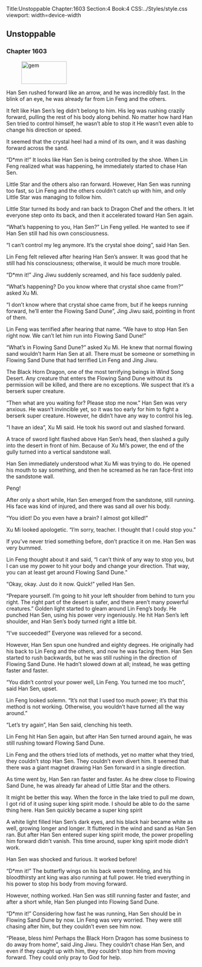 Title:Unstoppable 
Chapter:1603 
Section:4 
Book:4 
CSS:../Styles/style.css 
viewport: width=device-width
  
## Unstoppable
### Chapter 1603
  
<figure>
	<img src="../Images/gem.gif" alt="gem" id="gem" width="120" height="60" />
</figure>
  

  
Han Sen rushed forward like an arrow, and he was incredibly fast. In the blink of an eye, he was already far from Lin Feng and the others.

It felt like Han Sen’s leg didn’t belong to him. His leg was rushing crazily forward, pulling the rest of his body along behind. No matter how hard Han Sen tried to control himself, he wasn’t able to stop it He wasn’t even able to change his direction or speed.

It seemed that the crystal heel had a mind of its own, and it was dashing forward across the sand.

“D*mn it!” It looks like Han Sen is being controlled by the shoe. When Lin Feng realized what was happening, he immediately started to chase Han Sen.

Little Star and the others also ran forward. However, Han Sen was running too fast, so Lin Feng and the others couldn’t catch up with him, and only Little Star was managing to follow him.

Little Star turned its body and ran back to Dragon Chef and the others. It let everyone step onto its back, and then it accelerated toward Han Sen again.

“What’s happening to you, Han Sen?” Lin Feng yelled. He wanted to see if Han Sen still had his own consciousness.

“I can’t control my leg anymore. It’s the crystal shoe doing”, said Han Sen.

Lin Feng felt relieved after hearing Han Sen’s answer. It was good that he still had his consciousness; otherwise, it would be much more trouble.

“D*mn it!” Jing Jiwu suddenly screamed, and his face suddenly paled.

“What’s happening? Do you know where that crystal shoe came from?” asked Xu Mi.

“I don’t know where that crystal shoe came from, but if he keeps running forward, he’ll enter the Flowing Sand Dune”, Jing Jiwu said, pointing in front of them.

Lin Feng was terrified after hearing that name. “We have to stop Han Sen right now. We can’t let him run into Flowing Sand Dune!”

“What’s in Flowing Sand Dune?” asked Xu Mi. He knew that normal flowing sand wouldn’t harm Han Sen at all. There must be someone or something in Flowing Sand Dune that had terrified Lin Feng and Jing Jiwu.

The Black Horn Dragon, one of the most terrifying beings in Wind Song Desert. Any creature that enters the Flowing Sand Dune without its permission will be killed, and there are no exceptions. We suspect that it’s a berserk super creature.

“Then what are you waiting for? Please stop me now.” Han Sen was very anxious. He wasn’t invincible yet, so it was too early for him to fight a berserk super creature. However, he didn’t have any way to control his leg.

“I have an idea”, Xu Mi said. He took his sword out and slashed forward.

A trace of sword light flashed above Han Sen’s head, then slashed a gully into the desert in front of him. Because of Xu Mi’s power, the end of the gully turned into a vertical sandstone wall.

Han Sen immediately understood what Xu Mi was trying to do. He opened his mouth to say something, and then he screamed as he ran face-first into the sandstone wall.

Peng!

After only a short while, Han Sen emerged from the sandstone, still running. His face was kind of injured, and there was sand all over his body.

“You idiot! Do you even have a brain? I almost got killed!”

Xu Mi looked apologetic. “I’m sorry, teacher. I thought that I could stop you.”

If you’ve never tried something before, don’t practice it on me. Han Sen was very bummed.

Lin Feng thought about it and said, “I can’t think of any way to stop you, but I can use my power to hit your body and change your direction. That way, you can at least get around Flowing Sand Dune.”

“Okay, okay. Just do it now. Quick!” yelled Han Sen.

“Prepare yourself. I’m going to hit your left shoulder from behind to turn you right. The right part of the desert is safer, and there aren’t many powerful creatures.” Golden light started to gleam around Lin Feng’s body. He punched Han Sen, using his power very ingeniously. He hit Han Sen’s left shoulder, and Han Sen’s body turned right a little bit.

“I’ve succeeded!” Everyone was relieved for a second.

However, Han Sen spun one hundred and eighty degrees. He originally had his back to Lin Feng and the others, and now he was facing them. Han Sen started to rush backwards, but he was still rushing in the direction of Flowing Sand Dune. He hadn’t slowed down at all; instead, he was getting faster and faster.

“You didn’t control your power well, Lin Feng. You turned me too much”, said Han Sen, upset.

Lin Feng looked solemn. “It’s not that I used too much power; it’s that this method is not working. Otherwise, you wouldn’t have turned all the way around.”

“Let’s try again”, Han Sen said, clenching his teeth.

Lin Feng hit Han Sen again, but after Han Sen turned around again, he was still rushing toward Flowing Sand Dune.

Lin Feng and the others tried lots of methods, yet no matter what they tried, they couldn’t stop Han Sen. They couldn’t even divert him. It seemed that there was a giant magnet drawing Han Sen forward in a single direction.

As time went by, Han Sen ran faster and faster. As he drew close to Flowing Sand Dune, he was already far ahead of Little Star and the others.

It might be better this way. When the force in the lake tried to pull me down, I got rid of it using super king spirit mode. I should be able to do the same thing here. Han Sen quickly became a super king spirit

A white light filled Han Sen’s dark eyes, and his black hair became white as well, growing longer and longer. It fluttered in the wind and sand as Han Sen ran. But after Han Sen entered super king spirit mode, the power propelling him forward didn’t vanish. This time around, super king spirit mode didn’t work.

Han Sen was shocked and furious. It worked before!

“D*mn it!” The butterfly wings on his back were trembling, and his bloodthirsty ant king was also running at full power. He tried everything in his power to stop his body from moving forward.

However, nothing worked. Han Sen was still running faster and faster, and after a short while, Han Sen plunged into Flowing Sand Dune.

“D*mn it!” Considering how fast he was running, Han Sen should be in Flowing Sand Dune by now. Lin Feng was very worried. They were still chasing after him, but they couldn’t even see him now.

“Please, bless him! Perhaps the Black Horn Dragon has some business to do away from home”, said Jing Jiwu. They couldn’t chase Han Sen, and even if they caught up with him, they couldn’t stop him from moving forward. They could only pray to God for help.